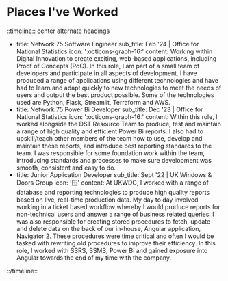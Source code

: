 # Places I've Worked

::timeline:: center alternate headings

- title: Network 75 Software Engineer
  sub_title: Feb '24 | Office for National Statistics
  icon: ':octicons-graph-16:'
  content: Working within Digital Innovation to create exciting, web-based applications, including Proof of Concepts (PoC). In this role, I am part of a small team of developers and participate in all aspects of development. I have produced a range of applications using different technologies and have had to learn and adapt quickly to new technologies to meet the needs of users and output the best product possible. Some of the technologies used are Python, Flask, Streamlit, Terraform and AWS.
- title: Network 75 Power Bi Developer
  sub_title: Dec '23 | Office for National Statistics
  icon: ':octicons-graph-16:'
  content: Within this role, I worked alongside the DST Resource Team to produce, test and maintain a range of high quality and efficient Power Bi reports. I also had to upskill/teach other members of the team how to use, develop and maintain these reports, and introduce best reporting standards to the team. I was responsible for some foundation work within the team, introducing standards and processes to make sure development was smooth, consistent and easy to do.
- title: Junior Application Developer
  sub_title: Sept '22 | UK Windows & Doors Group
  icon: ':window:'
  content: At UKWDG, I worked with a range of database and reporting technologies to produce high quality reports based on live, real-time production data. My day to day involved working in a ticket based workflow whereby I would produce reports for non-technical users and answer a range of business related queries. I was also responsible for creating stored procedures to fetch, update and delete data on the back of our in-house, Angular application, Navigator 2. These procedures were time critical and often I would be tasked with rewriting old procedures to improve their efficiency. In this role, I worked with SSRS, SSMS, Power Bi and gained exposure into Angular towards the end of my time with the company.

::/timeline::